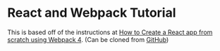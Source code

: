 # React and Webpack Tutorial

This is based off of the instructions at [How to Create a React app from scratch using Webpack 4](https://medium.freecodecamp.org/part-1-react-app-from-scratch-using-webpack-4-562b1d231e75).  (Can be cloned from [GitHub](https://github.com/pinglinh/simple_webpack_boilerplate))